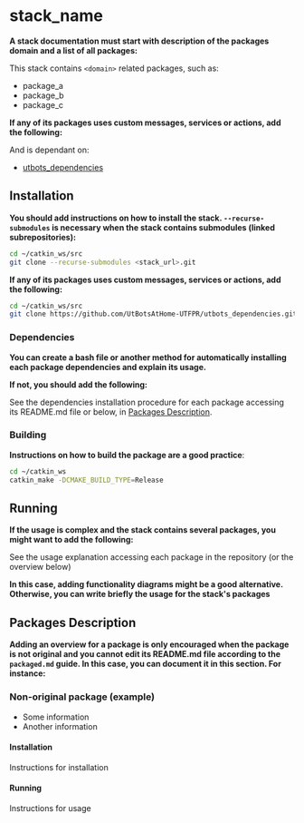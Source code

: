 # stack_name

**A stack documentation must start with description of the packages domain and a list of all packages:**

This stack contains `<domain>` related packages, such as:
- package_a
- package_b
- package_c

**If any of its packages uses custom messages, services or actions, add the following:**

And is dependant on:

- [utbots_dependencies](https://github.com/UtBotsAtHome-UTFPR/utbots_dependencies)


## Installation

**You should add instructions on how to install the stack. `--recurse-submodules` is necessary when the stack contains submodules (linked subrepositories):**
```bash
cd ~/catkin_ws/src
git clone --recurse-submodules <stack_url>.git
```

**If any of its packages uses custom messages, services or actions, add the following:**
```bash
cd ~/catkin_ws/src
git clone https://github.com/UtBotsAtHome-UTFPR/utbots_dependencies.git
```
### Dependencies

**You can create a bash file or another method for automatically installing each package dependencies and explain its usage.**

**If not, you should add the following:**

See the dependencies installation procedure for each package accessing its README.md file or below, in [Packages Description](#packages-description).

### Building

**Instructions on how to build the package are a good practice**:

```bash
cd ~/catkin_ws
catkin_make -DCMAKE_BUILD_TYPE=Release
```

## Running

**If the usage is complex and the stack contains several packages, you might want to add the following:**

See the usage explanation accessing each package in the repository (or the overview below)

**In this case, adding functionality diagrams might be a good alternative. Otherwise, you can write briefly the usage for the stack's packages**

## Packages Description

**Adding an overview for a package is only encouraged when the package is not original and you cannot edit its README.md file according to the `packaged.md` guide. In this case, you can document it in this section. For instance:**

### Non-original package (example)
- Some information
- Another information

#### Installation
Instructions for installation

#### Running
Instructions for usage
